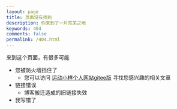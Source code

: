 ```yaml
---
layout: page
title: 页面没有找到
description: 你来到了一片荒芜之地
keywords: 404
comments: false
permalink: /404.html
---
```


来到这个页面，有很多可能

- 您被防火墙挡住了
  - 您可以访问 [运动小样个人网站gitee版](http://yundongxiaoyang.gitee.io/lfqgithub.github.io//) 寻找您感兴趣的相关文章
- 链接错误
  - 博客搬迁造成的旧链接失效
- 我写错了







